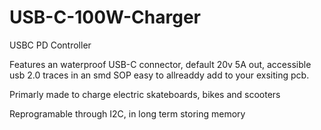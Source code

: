 # USB-C-100W-Charger
USBC PD Controller

Features an waterproof USB-C connector, default 20v 5A out, accessible usb 2.0 traces in an smd SOP easy to allreaddy add to your exsiting pcb. 

Primarly made to charge electric skateboards, bikes and scooters

Reprogramable through I2C, in long term storing memory
